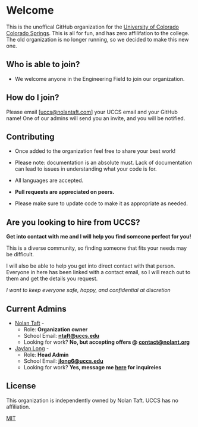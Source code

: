 # Welcome

This is the unoffical GitHub organization for the [University of Colorado Colorado Springs](https://www.uccs.edu). This is all for fun, and has zero affilifation to the college. The old organization is no longer running, so we decided to make this new one.

## Who is able to join?

* We welcome anyone in the Engineering Field to join our organization.

## How do I join?
Please email [uccs@nolantaft.com] your UCCS email and your GitHub name! One of our admins will send you an invite, and you will be notified.

## Contributing
* Once added to the organization feel free to share your best work! 

* Please note: documentation is an absolute must. Lack of documentation can lead to issues in understanding what your code is for. 

* All languages are accepted.

* **Pull requests are appreciated on peers.** 

* Please make sure to update code to make it as appropriate as needed.


## Are you looking to hire from UCCS?
**Get into contact with me and I will help you find someone perfect for you!**

This is a diverse community, so finding someone that fits your needs may be difficult. 

I will also be able to help you get into direct contact with that person. Everyone in here has been linked with a contact email, so I will reach out to them and get the details you request.

*I want to keep everyone safe, happy, and confidential at discretion*

## Current Admins
* [Nolan Taft](https://github.com/dev-nolant) - 
  - Role: **Organization owner**
  - School Email: **[ntaft@uccs.edu](mailto:ntaft@uccs.edu)**
  - Looking for work? **No, but accepting offers @ [contact@nolant.org](mailto:contact@nolant.org)**
* [Jaylan Long](https://github.com/Jaylan1) -
  - Role: **Head Admin**
  - School Email: **[jlong6@uccs.edu](mailto:jlong6@uccs.edu)**
  - Looking for work? **Yes, message me [here](mailto:jlong6@uccs.edu) for inquireies**
## License
This organization is independently owned by Nolan Taft. UCCS has no affiliation. 

[MIT](https://choosealicense.com/licenses/mit/)
